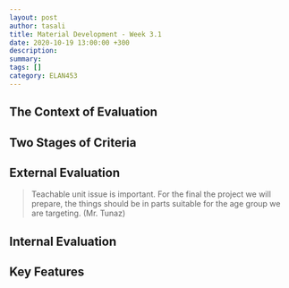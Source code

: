 ```yaml
---
layout: post
author: tasali
title: Material Development - Week 3.1
date: 2020-10-19 13:00:00 +300
description: 
summary: 
tags: []
category: ELAN453
---
```


## The Context of Evaluation


## Two Stages of Criteria

## External Evaluation

> Teachable unit issue is important. For the final the project we will prepare, the things should be in parts suitable for the age group we are targeting. (Mr. Tunaz)

## Internal Evaluation

## Key Features
 



